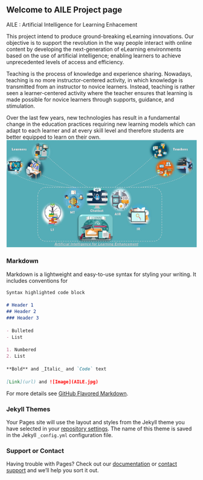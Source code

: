 ## Welcome to AILE Project page

AILE : Artificial Intelligence for Learning Enhacement

This project intend to produce ground-breaking eLearning innovations. Our objective is to support the revolution in the way people interact with online content by developing the next-generation of eLearning environments based on the use of artificial intelligence; enabling learners to achieve unprecedented levels of access and efficiency.

Teaching is the process of knowledge and experience sharing. Nowadays, teaching is no more instructor-centered activity, in which knowledge is transmitted from an instructor to novice learners. Instead, teaching is rather seen a learner-centered activity where the teacher ensures that learning is made possible for novice learners through supports, guidance, and stimulation.

Over the last few years, new technologies has result in a fundamental change in the education practices requiring new learning models which can adapt to each learner and at every skill level and therefore students are better equipped to learn on their own.
![Image](/AILE.jpg)

### Markdown

Markdown is a lightweight and easy-to-use syntax for styling your writing. It includes conventions for

```markdown
Syntax highlighted code block

# Header 1
## Header 2
### Header 3

- Bulleted
- List

1. Numbered
2. List

**Bold** and _Italic_ and `Code` text

[Link](url) and ![Image](AILE.jpg)
```

For more details see [GitHub Flavored Markdown](https://guides.github.com/features/mastering-markdown/).

### Jekyll Themes

Your Pages site will use the layout and styles from the Jekyll theme you have selected in your [repository settings](https://github.com/AILE-Project/AILE-Project.github.io/settings). The name of this theme is saved in the Jekyll `_config.yml` configuration file.

### Support or Contact

Having trouble with Pages? Check out our [documentation](https://help.github.com/categories/github-pages-basics/) or [contact support](https://github.com/contact) and we’ll help you sort it out.
